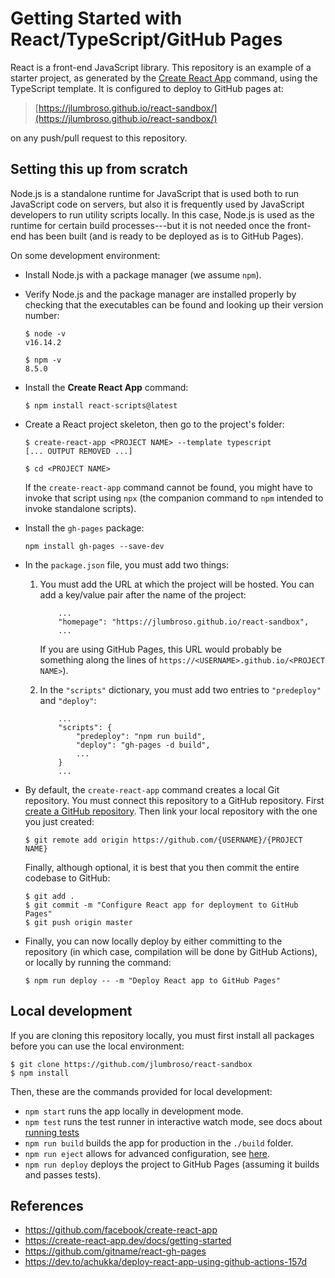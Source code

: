 # Getting Started with React/TypeScript/GitHub Pages

React is a front-end JavaScript library. This repository is an example of a
starter project, as generated by the
[Create React App](https://github.com/facebook/create-react-app) command,
using the TypeScript template. It is configured to deploy to GitHub pages
at:

> [https://jlumbroso.github.io/react-sandbox/](https://jlumbroso.github.io/react-sandbox/)

on any push/pull request to this repository.

## Setting this up from scratch

Node.js is a standalone runtime for JavaScript that is used both to run
JavaScript code on servers, but also it is frequently used by JavaScript
developers to run utility scripts locally. In this case, Node.js is used
as the runtime for certain build processes---but it is not needed once the
front-end has been built (and is ready to be deployed as is to GitHub Pages).

On some development environment:

- Install Node.js with a package manager (we assume `npm`).

- Verify Node.js and the package manager are installed properly by
  checking that the executables can be found and looking up their version
  number:

  ```
  $ node -v
  v16.14.2

  $ npm -v
  8.5.0
  ```

- Install the **Create React App** command:

  ```
  $ npm install react-scripts@latest
  ```

- Create a React project skeleton, then go to the project's folder:

  ```
  $ create-react-app <PROJECT NAME> --template typescript
  [... OUTPUT REMOVED ...]

  $ cd <PROJECT NAME>
  ```

  If the `create-react-app` command cannot be found, you might have
  to invoke that script using `npx` (the companion command to `npm`
  intended to invoke standalone scripts).

- Install the `gh-pages` package:

  ```
  npm install gh-pages --save-dev
  ```

- In the `package.json` file, you must add two things:

  1. You must add the URL at which the project will be hosted.
     You can add a key/value pair after the name of the project:

     ```
         ...
         "homepage": "https://jlumbroso.github.io/react-sandbox",
         ...
     ```

     If you are using GitHub Pages, this URL would probably be something
     along the lines of `https://<USERNAME>.github.io/<PROJECT NAME>`).

  2. In the `"scripts"` dictionary, you must add two entries to
     `"predeploy"` and `"deploy"`:

     ```
         ...
         "scripts": {
             "predeploy": "npm run build",
             "deploy": "gh-pages -d build",
             ...
         }
         ...
     ```

- By default, the `create-react-app` command creates a local Git
  repository. You must connect this repository to a GitHub repository.
  First [create a GitHub repository](https://github.com/new).
  Then link your local repository with the one you just created:

  ```
  $ git remote add origin https://github.com/{USERNAME}/{PROJECT NAME}
  ```

  Finally, although optional, it is best that you then commit the
  entire codebase to GitHub:

  ```
  $ git add .
  $ git commit -m "Configure React app for deployment to GitHub Pages"
  $ git push origin master
  ```

- Finally, you can now locally deploy by either committing to the
  repository (in which case, compilation will be done by GitHub
  Actions), or locally by running the command:
  ```
  $ npm run deploy -- -m "Deploy React app to GitHub Pages"
  ```

## Local development

If you are cloning this repository locally, you must first install all
packages before you can use the local environment:

```
$ git clone https://github.com/jlumbroso/react-sandbox
$ npm install
```

Then, these are the commands provided for local development:

- `npm start` runs the app locally in development mode.
- `npm test` runs the test runner in interactive watch mode, see
  docs about [running tests](https://facebook.github.io/create-react-app/docs/running-tests)
- `npm run build` builds the app for production in the `./build` folder.
- `npm run eject` allows for advanced configuration, see
  [here](https://create-react-app.dev/docs/available-scripts#npm-run-eject).
- `npm run deploy` deploys the project to GitHub Pages (assuming it builds and passes tests).

## References

- https://github.com/facebook/create-react-app
- https://create-react-app.dev/docs/getting-started
- https://github.com/gitname/react-gh-pages
- https://dev.to/achukka/deploy-react-app-using-github-actions-157d

